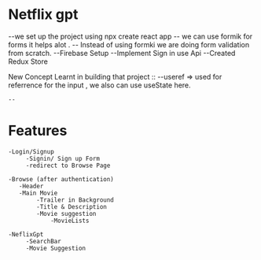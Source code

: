 # Netflix gpt 
  --we set up the project using npx create react app
  -- we can use formik for forms it helps alot .
  -- Instead of using formki we are doing  form    validation from scratch.
  --Firebase Setup
  --Implement Sign in use Api
  --Created Redux Store

  New Concept Learnt in building that project ::
    --useref => used for referrence for the input , we also can use useState here.


    --


  # Features
    -Login/Signup 
         -Signin/ Sign up Form
         -redirect to Browse Page 

    -Browse (after authentication)
       -Header
       -Main Movie
            -Trailer in Background
            -Title & Description
            -Movie suggestion
                -MovieLists

    -NeflixGpt
         -SearchBar
         -Movie Suggestion
